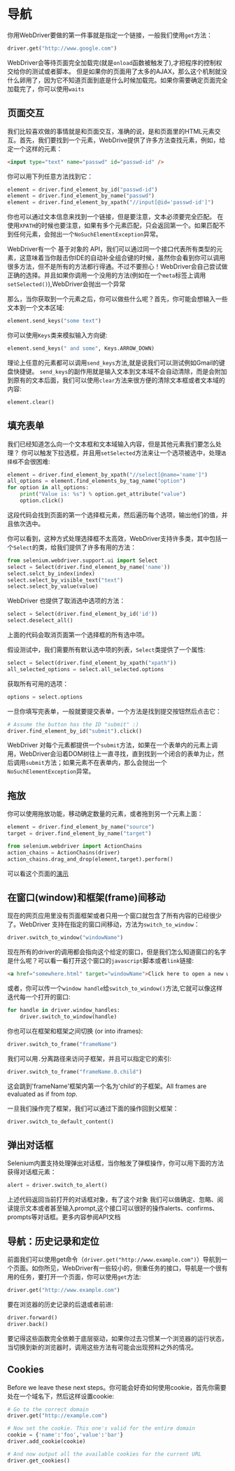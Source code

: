 # 导航
你用WebDriver要做的第一件事就是指定一个链接，一般我们使用`get`方法：
```python
driver.get("http://www.google.com")
```
WebDriver会等待页面完全加载完(就是`onload`函数被触发了),才把程序的控制权交给你的测试或者脚本。
但是如果你的页面用了太多的AJAX，那么这个机制就没什么卵用了，因为它不知道页面到底是什么时候加载完。如果你需要确定页面完全加载完了，你可以使用`waits`

## 页面交互
我们比较喜欢做的事情就是和页面交互，准确的说，是和页面里的HTML元素交互。首先，我们要找到一个元素，WebDrive提供了许多方法查找元素，例如，给定一个这样的元素：
```html
<input type="text" name="passwd" id="passwd-id" />
```
你可以用下列任意方法找到它：
```python
element = driver.find_element_by_id("passwd-id")
element = driver.find_element_by_name("passwd")
element = driver.find_element_by_xpath("//input[@id='passwd-id']")
```
你也可以通过文本信息来找到一个链接，但是要注意，文本必须要完全匹配。
在使用`XPATH`的时候也要注意，如果有多个元素匹配，只会返回第一个。如果匹配不到任何元素，会抛出一个`NoSuchElementException`异常。

WebDriver有一个 基于对象的 API，我们可以通过同一个接口代表所有类型的元素，这意味着当你敲击你IDE的自动补全组合键的时候，虽然你会看到你可以调用很多方法，但不是所有的方法都行得通。不过不要担心！WebDriver会自己尝试做正确的选择。并且如果你调用一个没用的方法(例如在一个`meta`标签上调用`setSelected()`),WebDriver会抛出一个异常

那么，当你获取到一个元素之后，你可以做些什么呢？首先，你可能会想输入一些文本到一个文本区域:
```python
element.send_keys("some text")
```
你可以使用`Keys`类来模拟输入方向键:
```python
element.send_keys(" and some", Keys.ARROW_DOWN)
```
理论上任意的元素都可以调用`send_keys`方法,就是说我们可以测试例如Gmail的键盘快捷键。
`send_keys`的副作用就是输入文本到文本域不会自动清除，而是会附加到原有的文本后面，我们可以使用`clear`方法来很方便的清除文本框或者文本域的内容:
```python
element.clear()
```

## 填充表单
我们已经知道怎么向一个文本框和文本域输入内容，但是其他元素我们要怎么处理？
你可以触发下拉选框，并且用`setSelected`方法来让一个选项被选中，处理`选择框`不会很困难:
```python
element = driver.find_element_by_xpath("//select[@name='name']")
all_options = element.find_elements_by_tag_name("option")
for option in all_options:
	print("Value is: %s") % option.get_attribute("value")
	option.click()
```
这段代码会找到页面的第一个选择框元素，然后遍历每个选项，输出他们的值，并且依次选中。

你可以看到，这种方式处理选择框不太高效，WebDriver支持许多类，其中包括一个`Select`的类，给我们提供了许多有用的方法：
```python
from selenium.webdriver.support.ui import Select
select = Select(driver.find_element_by_name('name'))
select.selct_by_index(index)
select.select_by_visible_text("text")
select.select_by_value(value)
```
WebDriver 也提供了取消选中选项的方法：
```python
select = Select(driver.find_element_by_id('id'))
select.deselect_all()
```
上面的代码会取消页面第一个选择框的所有选中项。

假设测试中，我们需要所有默认选中项的列表，`Select`类提供了一个属性:
```python
select = Select(driver.find_element_by_xpath("xpath"))
all_selected_options = select.all_selected.options
```
获取所有可用的选项：
```python
options = select.options
```

一旦你填写完表单，一般就要提交表单，一个方法是找到提交按钮然后点击它：
```python
# Assume the button has the ID "submit" :)
driver.find_element_by_id("submit").click()
```

WebDriver 对每个元素都提供一个`submit`方法，如果在一个表单内的元素上调用，WebDriver会沿着DOM树往上一直寻找，直到找到一个闭合的表单为止，然后调用`submit`方法；如果元素不在表单内，那么会抛出一个`NoSuchElementException`异常。

## 拖放
你可以使用拖放功能，移动确定数量的元素，或者拖到另一个元素上面：
```python
element = driver.find_element_by_name("source")
target = driver.find_element_by_name("target")

from selenium.webdriver import ActionChains
action_chains = ActionChains(driver)
action_chains.drag_and_drop(element,target).perform()
```
可以看这个页面的[演示](http://www.w3schools.com/html/html5_draganddrop.asp)

## 在窗口(window)和框架(frame)间移动
现在的网页应用里没有页面框架或者只用一个窗口就包含了所有内容的已经很少了。WebDriver 支持在指定的窗口间移动，方法为`switch_to_window`：
```python
driver.switch_to_window("windowName")
```
现在所有的driver的调用都会指向这个给定的窗口，但是我们怎么知道窗口的名字是什么呢？可以看一看打开这个窗口的`javascript`脚本或者`link`链接:
```html
<a href="somewhere.html" target="windowName">Click here to open a new window</a>
```
或者，你可以传一个`window handle`给`switch_to_window()`方法,它就可以像这样迭代每一个打开的窗口:
```python
for handle in driver.window_handles:
	driver.switch_to_window(handle)
```
你也可以在框架和框架之间切换 (or into iframes):
```python
driver.switch_to_frame("frameName")
```
我们可以用`.`分离路径来访问子框架，并且可以指定它的索引:
```python
driver.switch_to_frame("frameName.0.child")
```
这会跳到'frameName'框架内第一个名为'child'的子框架。All frames are evaluated as if from *top*.

一旦我们操作完了框架，我们可以通过下面的操作回到父框架：
```python
driver.switch_to_default_content()
```

## 弹出对话框
Selenium内置支持处理弹出对话框，当你触发了弹框操作，你可以用下面的方法获得对话框元素：
```python
alert = driver.switch_to_alert()
```
上述代码返回当前打开的对话框对象，有了这个对象 我们可以做确定、忽略、阅读提示文本或者甚至输入prompt,这个接口可以很好的操作alerts、confirms、prompts等对话框。更多内容参阅API文档

## 导航：历史记录和定位
前面我们可以使用get命令（`driver.get("http://www.example.com")`）导航到一个页面。如你所见，WebDriver有一些较小的，侧重任务的接口，导航是一个很有用的任务，要打开一个页面，你可以使用`get`方法:
```python
driver.get("http://www.example.com")
```
要在浏览器的历史记录的后退或者前进:
```python
driver.forward()
driver.back()
```
要记得这些函数完全依赖于底层驱动，如果你过去习惯某一个浏览器的运行状态，当切换到新的浏览器时，调用这些方法有可能会出现预料之外的情况。

## Cookies
Before we leave these next steps。你可能会好奇如何使用cookie，首先你需要处在一个域名下，然后这样设置cookie:
```python
# Go to the correct domain
driver.get("http://example.com")

# Now set the cookie. This one's valid for the entire domain
cookie = {'name':'foo','value':'bar'}
driver.add_cookie(cookie)

# And now output all the available cookies for the current URL
driver.get_cookies()
```
